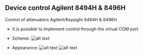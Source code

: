 ## Device control Agilent 8494H & 8496H
Control of attenuators Agilent/Keysight 8494H &amp; 8496H
+ It is possible to implement control through the virtual COM port

+ Scheme:
![alt text](https://github.com/itllab/Raspberry-Pi-Pico-8494H-8496H/blob/main/img/1.1.png)

+ Appearance:
![alt text](https://github.com/itllab/Raspberry-Pi-Pico-8494H-8496H/blob/main/img/1.3.jpg)
![alt text](https://github.com/itllab/Raspberry-Pi-Pico-8494H-8496H/blob/main/img/5.2.jpg)

